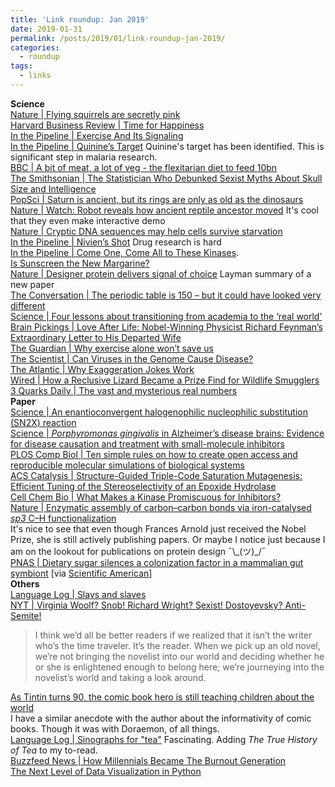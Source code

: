 ```yaml
---
title: 'Link roundup: Jan 2019'
date: 2019-01-31
permalink: /posts/2019/01/link-roundup-jan-2019/
categories:
  - roundup
tags:
  - links
---
```


**Science**  
[Nature \| Flying squirrels are secretly pink](https://www.nature.com/articles/d41586-019-00307-6)  
[Harvard Business Review \| Time for Happiness](https://hbr.org/cover-story/2019/01/time-for-happiness)  
[In the Pipeline \| Exercise And Its Signaling](https://blogs.sciencemag.org/pipeline/archives/2019/01/24/exercise-and-its-signaling)  
[In the Pipeline \| Quinine’s Target](https://blogs.sciencemag.org/pipeline/archives/2019/01/22/quinines-target) Quinine's target has been identified. This is significant step in malaria research.  
[BBC \| A bit of meat, a lot of veg - the flexitarian diet to feed 10bn](https://www.bbc.com/news/health-46865204)  
[The Smithsonian \| The Statistician Who Debunked Sexist Myths About Skull Size and Intelligence](https://www.smithsonianmag.com/science-nature/alice-lee-statistician-debunked-sexist-myths-skull-size-intelligence-180971241/)  
[PopSci \| Saturn is ancient, but its rings are only as old as the dinosaurs](https://www.popsci.com/saturn-rings-origin-dinosaurs)  
[Nature \| Watch: Robot reveals how ancient reptile ancestor moved](https://www.nature.com/articles/d41586-019-00186-x) It's cool that they even make interactive demo   
[Nature \| Cryptic DNA sequences may help cells survive starvation](https://www.nature.com/articles/d41586-019-00183-0)  
[In the Pipeline \| Nivien’s Shot](http://blogs.sciencemag.org/pipeline/archives/2019/01/15/niviens-shot) Drug research is hard  
[In the Pipeline \| Come One, Come All to These Kinases](https://blogs.sciencemag.org/pipeline/archives/2019/01/11/come-one-come-all-to-these-kinases).      
[Is Sunscreen the New Margarine?](https://www.outsideonline.com/2380751/sunscreen-sun-exposure-skin-cancer-science)  
[Nature \| Designer protein delivers signal of choice](https://www.nature.com/articles/d41586-018-07883-z) Layman summary of a new paper  
[The Conversation \| The periodic table is 150 – but it could have looked very different](https://theconversation.com/the-periodic-table-is-150-but-it-could-have-looked-very-different-106899)  
[Science \| Four lessons about transitioning from academia to the ‘real world’](https://www.sciencemag.org/careers/2019/01/four-lessons-about-transitioning-academia-real-world)  
[Brain Pickings \| Love After Life: Nobel-Winning Physicist Richard Feynman’s Extraordinary Letter to His Departed Wife](https://www.brainpickings.org/2017/10/17/richard-feynman-arline-letter/)  
[The Guardian \| Why exercise alone won’t save us](https://www.theguardian.com/news/2019/jan/03/why-exercise-alone-wont-save-us)  
[The Scientist \| Can Viruses in the Genome Cause Disease?](https://www.the-scientist.com/features/can-viruses-in-the-genome-cause-disease--65212)  
[The Atlantic \| Why Exaggeration Jokes Work](https://www.theatlantic.com/science/archive/2018/12/biological-phenomenon-why-wit-works/578842/)  
[Wired \| How a Reclusive Lizard Became a Prize Find for Wildlife Smugglers](https://www.wired.com/story/wildlife-smugglers-poached-rachel-nuwer-reclusive-lizard/)  
[3 Quarks Daily \| The vast and mysterious real numbers](https://www.3quarksdaily.com/3quarksdaily/2018/12/the-vast-and-mysterious-real-numbers.html)  
**Paper**  
[Science \| An enantioconvergent halogenophilic nucleophilic substitution (SN2X) reaction](http://science.sciencemag.org/content/363/6425/400)  
[Science \| _Porphyromonas gingivalis_ in Alzheimer’s disease brains: Evidence for disease causation and treatment with small-molecule inhibitors](http://advances.sciencemag.org/content/5/1/eaau3333)  
[PLOS Comp Biol \| Ten simple rules on how to create open access and reproducible molecular simulations of biological systems](https://journals.plos.org/ploscompbiol/article?id=10.1371/journal.pcbi.1006649)  
[ACS Catalysis \| Structure-Guided Triple-Code Saturation Mutagenesis: Efficient Tuning of the Stereoselectivity of an Epoxide Hydrolase](https://pubs.acs.org/doi/abs/10.1021/acscatal.5b02751)  
[Cell Chem Bio \| What Makes a Kinase Promiscuous for Inhibitors?](https://www.cell.com/cell-chemical-biology/fulltext/S2451-9456(18)30412-4?rss=yes)  
[Nature \| Enzymatic assembly of carbon–carbon bonds via iron-catalysed _sp3_ C–H functionalization](https://www.nature.com/articles/s41586-018-0808-5)  
It's nice to see that even though Frances Arnold just received the Nobel Prize, she is still actively publishing papers. Or maybe I notice just because I am on the lookout for publications on protein design ¯\\\_(ツ)\_/¯  
[PNAS \| Dietary sugar silences a colonization factor in a mammalian gut symbiont](https://www.pnas.org/content/early/2018/12/12/1813780115) [via [Scientific American](https://www.scientificamerican.com/podcast/episode/simple-sugars-wipe-out-beneficial-gut-bugs/)]  
**Others**   
[Language Log \| Slavs and slaves](http://languagelog.ldc.upenn.edu/nll/?p=41445)  
[NYT \| Virginia Woolf? Snob! Richard Wright? Sexist! Dostoyevsky? Anti-Semite!](https://www.nytimes.com/2019/01/08/books/review/edith-wharton-house-of-mirth-anti-semitism.html)  
>I think we’d all be better readers if we realized that it isn’t the writer who’s the time traveler. It’s the reader. When we pick up an old novel, we’re not bringing the novelist into our world and deciding whether he or she is enlightened enough to belong here; we’re journeying into the novelist’s world and taking a look around.  
  
[As Tintin turns 90, the comic book hero is still teaching children about the world](https://scroll.in/article/908934/as-tintin-turns-90-the-comic-book-hero-is-still-teaching-children-about-the-world)  
I have a similar anecdote with the author about the informativity of comic books. Though it was with Doraemon, of all things.   
[Language Log \| Sinographs for "tea"](http://languagelog.ldc.upenn.edu/nll/?p=41281) Fascinating. Adding _The True History of Tea_  to my to-read.  
[Buzzfeed News \| How Millennials Became The Burnout Generation](https://www.buzzfeednews.com/article/annehelenpetersen/millennials-burnout-generation-debt-work)  
[The Next Level of Data Visualization in Python](https://towardsdatascience.com/the-next-level-of-data-visualization-in-python-dd6e99039d5e)  

